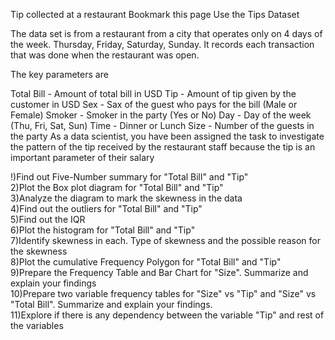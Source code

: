 Tip collected at a restaurant
 Bookmark this page
Use the Tips Dataset

The data set is from a restaurant from a city that operates only on 4 days of the week. Thursday, Friday, Saturday, Sunday. It records each transaction that was done when the restaurant was open.

The key parameters are

Total Bill - Amount of total bill in USD
Tip - Amount of tip given by the customer in USD
Sex - Sax of the guest who pays for the bill (Male or Female)
Smoker - Smoker in the party (Yes or No)
Day - Day of the week (Thu, Fri, Sat, Sun)
Time - Dinner or Lunch
Size - Number of the guests in the party
As a data scientist, you have been assigned the task to investigate the pattern of the tip received by the restaurant staff because the tip is an important parameter of their salary

!)Find out Five-Number summary for "Total Bill" and "Tip"<br>
2)Plot the Box plot diagram for "Total Bill" and "Tip"<br>
3)Analyze the diagram to mark the skewness in the data<br>
4)Find out the outliers for "Total Bill" and "Tip"<br>
5)Find out the IQR<br>
6)Plot the histogram for "Total Bill" and "Tip"<br>
7)Identify skewness in each. Type of skewness and the possible reason for the skewness<br>
8)Plot the cumulative Frequency Polygon for "Total Bill" and "Tip"<br>
9)Prepare the Frequency Table and Bar Chart for "Size". Summarize and explain your findings<br>
10)Prepare two variable frequency tables for "Size" vs "Tip" and "Size" vs "Total Bill". Summarize and explain your findings.<br>
11)Explore if there is any dependency between the variable "Tip" and rest of the variables
